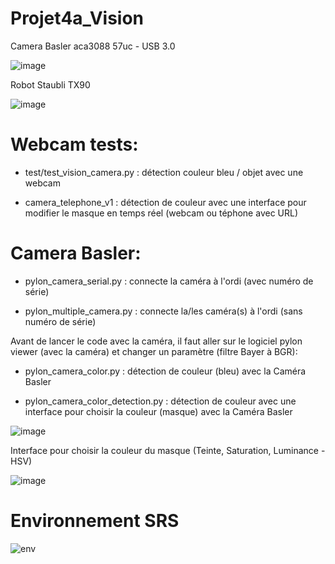 # Projet4a_Vision

Camera Basler aca3088 57uc - USB 3.0

![image](https://user-images.githubusercontent.com/100229511/174100757-797c9316-a6af-4177-adb9-1a84e718b100.png)

Robot Staubli TX90

![image](https://user-images.githubusercontent.com/100229511/174104710-259c454f-7c13-4d78-8790-d2e2d7443e00.png)


# Webcam tests: 

 - test/test_vision_camera.py : détection couleur bleu / objet avec une webcam
 
 - camera_telephone_v1 : détection de couleur avec une interface pour modifier le masque en temps réel (webcam ou téphone avec URL) 
 
# Camera Basler:

 - pylon_camera_serial.py : connecte la caméra à l'ordi (avec numéro de série)
 
 - pylon_multiple_camera.py : connecte la/les caméra(s) à l'ordi (sans numéro de série)

Avant de lancer le code avec la caméra, il faut aller sur le logiciel pylon viewer (avec la caméra) et changer un paramètre (filtre Bayer à BGR):

 - pylon_camera_color.py : détection de couleur (bleu) avec la Caméra Basler
 
 - pylon_camera_color_detection.py : détection de couleur avec une interface pour choisir la couleur (masque) avec la Caméra Basler
 
 ![image](https://user-images.githubusercontent.com/100229511/174100912-911a2bbe-0a46-47bf-87e4-ac10eb0c5f49.png)

Interface pour choisir la couleur du masque (Teinte, Saturation, Luminance - HSV)

 ![image](https://user-images.githubusercontent.com/100229511/174100324-2c48a0f4-dea4-438c-9d2b-592acc31e3f2.png)

# Environnement SRS

![env](https://user-images.githubusercontent.com/100229511/174104298-46ed8e6c-7b2c-425a-8e97-345e93d59f62.PNG)

